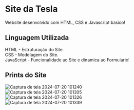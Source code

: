 # Site da Tesla
Website desenvolvido com HTML, CSS e Javascript basico!
 
## Linguagem Utilizada
HTML - Estruturação do Site. <br>
CSS - Modelagem do Site. <br>
JavaScript - Funcionalidade ao Site e dinamica ao Formulario!

## Prints do Site
![Captura de tela 2024-07-20 101240](https://github.com/user-attachments/assets/b16de593-f610-41ff-b44c-074fc7f6f7d6)
![Captura de tela 2024-07-20 101305](https://github.com/user-attachments/assets/9bd6796a-3a84-40e3-8470-f64b8a70a564)
![Captura de tela 2024-07-20 101326](https://github.com/user-attachments/assets/d5396666-1fba-4f9e-82a2-4bda9064d902)
![Captura de tela 2024-07-20 101339](https://github.com/user-attachments/assets/b779e49f-0fd9-4a60-81ed-8707f02298c7)

